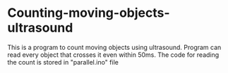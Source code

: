 # Counting-moving-objects-ultrasound
This is a program to count moving objects using ultrasound.
Program can read every object that crosses it even within 50ms.
The code for reading the count is stored in "parallel.ino" file
